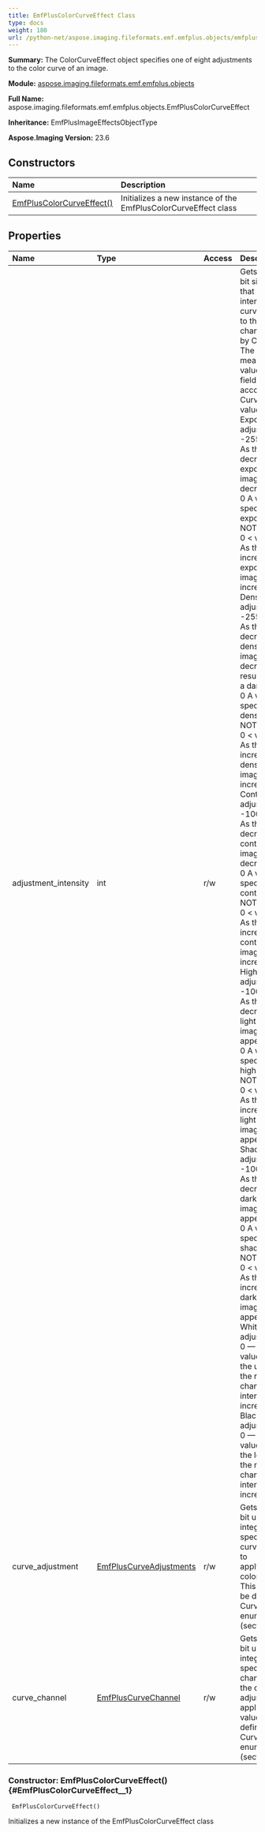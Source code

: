```yaml
---
title: EmfPlusColorCurveEffect Class
type: docs
weight: 180
url: /python-net/aspose.imaging.fileformats.emf.emfplus.objects/emfpluscolorcurveeffect/
---
```


**Summary:** The ColorCurveEffect object specifies one of eight adjustments to the color curve of an image.

**Module:** [aspose.imaging.fileformats.emf.emfplus.objects](/imaging/python-net/aspose.imaging.fileformats.emf.emfplus.objects/)

**Full Name:** aspose.imaging.fileformats.emf.emfplus.objects.EmfPlusColorCurveEffect

**Inheritance:** EmfPlusImageEffectsObjectType

**Aspose.Imaging Version:** 23.6

## **Constructors**
| **Name** | **Description** |
| :- | :- |
| [EmfPlusColorCurveEffect()](#EmfPlusColorCurveEffect__1) | Initializes a new instance of the EmfPlusColorCurveEffect class |
## **Properties**
| **Name** | **Type** | **Access** | **Description** |
| :- | :- | :- | :- |
| adjustment_intensity | int | r/w | Gets or sets a 32-bit signed integer that specifies the intensity of the<br/>            curve adjustment to the color channel specified by CurveChannel. The ranges of meaningful<br/>            values for this field vary according to the CurveAdjustment value, as follows:<br/>            Exposure adjustment range:<br/>            -255 ≤ value &lt; 0 As the value decreases, the exposure of the image SHOULD decrease.<br/>            0 A value of 0 specifies that the exposure MUST NOT change.<br/>            0 &lt; value ≤ 255 As the value increases, the exposure of the image SHOULD increase.<br/>            Density adjustment range:<br/>            -255 ≤ value &lt; 0<br/>            As the value decreases, the density of the image SHOULD decrease, resulting in<br/>            a darker image.<br/>            0 A value of 0 specifies that the density MUST NOT change.<br/>            0 &lt; value ≤ 255<br/>            As the value increases, the density of the image SHOULD increase.<br/>            Contrast adjustment range:<br/>            -100 ≤ value &lt; 0 As the value decreases, the contrast of the image SHOULD decrease.<br/>            0 A value of 0 specifies that the contrast MUST NOT change.<br/>            0 &lt; value ≤ 100 As the value increases, the contrast of the image SHOULD increase.<br/>            Highlight adjustment range:<br/>            -100 ≤ value &lt; 0 As the value decreases, the light areas of the image SHOULD appear darker.<br/>            0 A value of 0 specifies that the highlight MUST NOT change.<br/>            0 &lt; value ≤ 100 As the value increases, the light areas of the image SHOULD appear lighter.<br/>            Shadow adjustment range:<br/>            -100 ≤ value &lt; 0 As the value decreases, the dark areas of the image SHOULD appear darker.<br/>            0 A value of 0 specifies that the shadow MUST NOT change.<br/>            0 &lt; value ≤ 100 As the value increases, the dark areas of the image SHOULD appear lighter.<br/>            White saturation adjustment range:<br/>            0 — 255 As the value increases, the upper limit of the range of color channel intensities increases.<br/>            Black saturation adjustment range:<br/>            0 — 255 As the value increases, the lower limit of the range of color channel intensities increases. |
| curve_adjustment | [EmfPlusCurveAdjustments](/imaging/python-net/aspose.imaging.fileformats.emf.emfplus.consts/emfpluscurveadjustments/) | r/w | Gets or sets a 32-bit unsigned integer that specifies the curve adjustment to<br/>            apply to the colors in bitmap. This value MUST be defined in the CurveAdjustments<br/>            enumeration (section 2.1.1.7). |
| curve_channel | [EmfPlusCurveChannel](/imaging/python-net/aspose.imaging.fileformats.emf.emfplus.consts/emfpluscurvechannel/) | r/w | Gets or sets a 32-bit unsigned integer that specifies the color channel to which<br/>            the curve adjustment applies. This value MUST be defined in the CurveChannel<br/>            enumeration (section 2.1.1.8). |


### Constructor: EmfPlusColorCurveEffect() {#EmfPlusColorCurveEffect__1}


```
 EmfPlusColorCurveEffect() 
```

Initializes a new instance of the EmfPlusColorCurveEffect class

